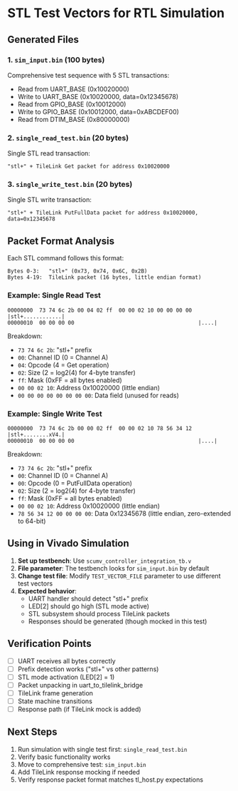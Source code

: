 # STL Test Vectors for RTL Simulation

## Generated Files

### 1. `sim_input.bin` (100 bytes)
Comprehensive test sequence with 5 STL transactions:
- Read from UART_BASE (0x10020000)
- Write to UART_BASE (0x10020000, data=0x12345678)  
- Read from GPIO_BASE (0x10012000)
- Write to GPIO_BASE (0x10012000, data=0xABCDEF00)
- Read from DTIM_BASE (0x80000000)

### 2. `single_read_test.bin` (20 bytes)
Single STL read transaction:
```
"stl+" + TileLink Get packet for address 0x10020000
```

### 3. `single_write_test.bin` (20 bytes)  
Single STL write transaction:
```
"stl+" + TileLink PutFullData packet for address 0x10020000, data=0x12345678
```

## Packet Format Analysis

Each STL command follows this format:
```
Bytes 0-3:   "stl+" (0x73, 0x74, 0x6C, 0x2B)
Bytes 4-19:  TileLink packet (16 bytes, little endian format)
```

### Example: Single Read Test
```
00000000  73 74 6c 2b 00 04 02 ff  00 00 02 10 00 00 00 00  |stl+............|
00000010  00 00 00 00                                       |....|
```

Breakdown:
- `73 74 6c 2b`: "stl+" prefix
- `00`: Channel ID (0 = Channel A)
- `04`: Opcode (4 = Get operation)  
- `02`: Size (2 = log2(4) for 4-byte transfer)
- `ff`: Mask (0xFF = all bytes enabled)
- `00 00 02 10`: Address 0x10020000 (little endian)
- `00 00 00 00 00 00 00 00`: Data field (unused for reads)

### Example: Single Write Test
```
00000000  73 74 6c 2b 00 00 02 ff  00 00 02 10 78 56 34 12  |stl+........xV4.|
00000010  00 00 00 00                                       |....|
```

Breakdown:
- `73 74 6c 2b`: "stl+" prefix
- `00`: Channel ID (0 = Channel A)
- `00`: Opcode (0 = PutFullData operation)
- `02`: Size (2 = log2(4) for 4-byte transfer)
- `ff`: Mask (0xFF = all bytes enabled)
- `00 00 02 10`: Address 0x10020000 (little endian)
- `78 56 34 12 00 00 00 00`: Data 0x12345678 (little endian, zero-extended to 64-bit)

## Using in Vivado Simulation

1. **Set up testbench**: Use `scumv_controller_integration_tb.v`
2. **File parameter**: The testbench looks for `sim_input.bin` by default
3. **Change test file**: Modify `TEST_VECTOR_FILE` parameter to use different test vectors
4. **Expected behavior**:
   - UART handler should detect "stl+" prefix
   - LED[2] should go high (STL mode active)
   - STL subsystem should process TileLink packets
   - Responses should be generated (though mocked in this test)

## Verification Points

- [ ] UART receives all bytes correctly
- [ ] Prefix detection works ("stl+" vs other patterns)
- [ ] STL mode activation (LED[2] = 1)
- [ ] Packet unpacking in uart_to_tilelink_bridge
- [ ] TileLink frame generation
- [ ] State machine transitions
- [ ] Response path (if TileLink mock is added)

## Next Steps

1. Run simulation with single test first: `single_read_test.bin`
2. Verify basic functionality works
3. Move to comprehensive test: `sim_input.bin`
4. Add TileLink response mocking if needed
5. Verify response packet format matches tl_host.py expectations
